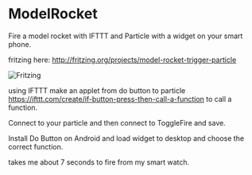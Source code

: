 # ModelRocket
Fire a model rocket with IFTTT and Particle with a widget on your smart phone.

fritzing here: http://fritzing.org/projects/model-rocket-trigger-particle

![Fritzing](http://fritzing.org/media/fritzing-repo/projects/m/model-rocket-trigger-particle/images/Model%20Rocket%20Trigger_bb.jpg "RocketTrigger")

using IFTTT make an applet from do button to particle https://ifttt.com/create/if-button-press-then-call-a-function to call a function.

Connect to your particle and then connect to ToggleFire and save.

Install Do Button on Android and load widget to desktop and choose the correct function.

takes me about 7 seconds to fire from my smart watch.
